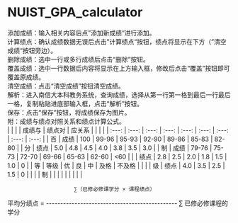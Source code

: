 # NUIST_GPA_calculator  
添加成绩：输入相关内容后点”添加新成绩“进行添加。  
计算绩点：确认成绩数据无误后点击”计算绩点“按钮，绩点将显示在下方（”清空成绩“按钮旁边）。  
删除成绩：选中一行或多行成绩后点击“删除”按钮。  
覆盖成绩：选中一行数据后内容将显示在上方输入框，修改后点击“覆盖”按钮即可覆盖原成绩。  
清空成绩：点击“清空成绩”按钮清空成绩。  
解析：进入南信大本科教务系统，查询成绩，选择从第一行第一格到最后一行最后一格，复制粘贴进底部输入框，点击“解析”按钮。  
保存：点击“保存”按钮，将成绩保存为图片。  
附：成绩与绩点对照关系和绩点计算公式。  
|       |       |       | 成绩与 | 绩点对 | 应关系 |      |      |      |
| :---: | :---: | :---: | :---: | :---: | :---: | :---: | :---: | :---: |
|   百  | 成绩 |  100  | 99-96 | 95-93 | 92-90 | 89-86 | 85-83 | 82-80 |
|   分  | 绩点 |  5.0  |  4.8  |  4.5  |  4.0  |  3.8  |  3.5  |  3.0  |
|   制  | 成绩 | 79-76 | 75-73 | 72-70 | 69-66 | 65-63 | 62-60 |  <60  |
|       | 绩点 |  2.8  |  2.5  |  2.0  |  1.8  |  1.5  |  1.0  |   0   |
|   等  |  等级  |   优  |   良  |  中   |  及格 | 不及格 |       |      |
|   级  |  绩点  |  4.0  |  3.5  |  2.5  |  1.5  |  0   |       |       |
|   制  |        |       |       |      |        |     |       |       |


                         ∑（已修必修课学分 × 课程绩点）
平均分绩点 = ----------------------------------------------
                               ∑ 已修必修课程的学分
